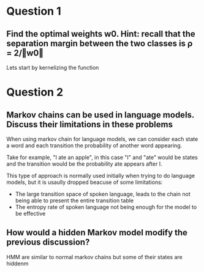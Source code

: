 # Question 1

## Find the optimal weights w0. Hint: recall that the separation margin between the two classes is ρ = 2/‖w0‖

Lets start by kernelizing the function



# Question 2

## Markov chains can be used in language models. Discuss their limitations in these problems

When using markov chain for language models, we can consider each state a word and each transition the probability of another word appearing.

Take for example, "I ate an apple", in this case "I" and "ate" would be states and the transition would be the probability ate appears after I.

This type of approach is normally used initially when trying to do language models, but it is usaully dropped beacuse of some limitations:
- The large transition space of spoken language, leads to the chain not being able to present the entire transition table
- The entropy rate of spoken language not being enough for the model to be effective


## How would a hidden Markov model modify the previous discussion?

HMM are similar to normal markov chains but some of their states are hiddenm